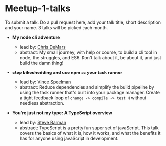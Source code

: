 # Meetup-1-talks

To submit a talk. Do a pull request here, add your talk title, short description and your name. 3 talks will be picked each month.

- __My node cli adventure__
  - lead by: [Chris DeMars](http://chrisdemars.com)
  - abstract: My small journey, with help or course, to build a cli tool in node, the struggles, and ES6. Don't talk about it, be about it, and just build the damn thing!

- __stop bikeshedding and use npm as your task runner__
  - lead by: [Vince Speelman](http://vinspee.me)
  - abstract: Reduce dependencies and simplify the build pipeline by using the task runner that's built into your package manager. Create a tight feedback loop of `change -> compile -> test 𝄇` without needless abstraction.

- __You're just not my type: A TypeScript overview__
  - lead by: [Steve Barman](http://stevebarman.com) 
  - abstract: TypeScript is a pretty fun super set of javaScript. This talk covers the basics of what it is, how it works, and what the benefits it has for anyone using javaScript in development. 
